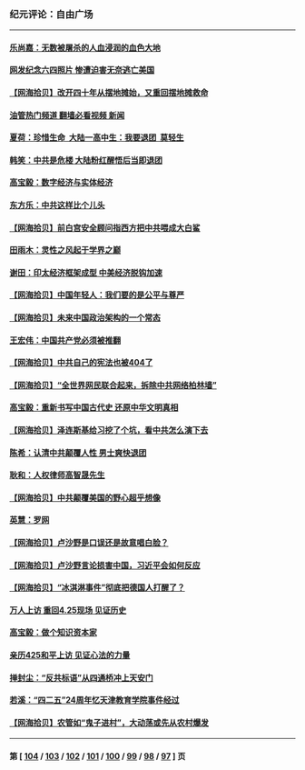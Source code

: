 ### 纪元评论：自由广场
---
#### [乐尚嘉：无数被屠杀的人血浸润的血色大地](../../pages/nsc993/n13992819.md?05120330) 
#### [网发纪念六四照片 惨遭迫害无奈逃亡美国](../../pages/nsc993/n13992080.md?05120330) 
#### [【网海拾贝】改开四十年从摆地摊始，又重回摆地摊救命](../../pages/nsc993/n13991072.md?05120330) 
#### [油管热门频道 翻墙必看视频 新闻](ok?05120330)
#### [夏荷：珍惜生命  大陆一高中生：我要退团  莫轻生](../../pages/nsc993/n13991106.md?05120330) 
#### [韩笑：中共是危楼 大陆粉红醒悟后当即退团](../../pages/nsc993/n13990174.md?05120330) 
#### [高宝毅：数字经济与实体经济](../../pages/nsc993/n13990217.md?05120330) 
#### [东方乐：中共这样比个儿头](../../pages/nsc993/n13990205.md?05120330) 
#### [【网海拾贝】前白宫安全顾问指西方把中共喂成大白鲨](../../pages/nsc993/n13989997.md?05120330) 
#### [田雨木：灵性之风起于学界之巅](../../pages/nsc993/n13989995.md?05120330) 
#### [谢田：印太经济框架成型 中美经济脱钩加速](../../pages/nsc993/n13989200.md?05120330) 
#### [【网海拾贝】中国年轻人：我们要的是公平与尊严](../../pages/nsc993/n13989370.md?05120330) 
#### [【网海拾贝】未来中国政治架构的一个常态](../../pages/nsc993/n13989013.md?05120330) 
#### [王宏伟：中国共产党必须被推翻](../../pages/nsc993/n13988942.md?05120330) 
#### [【网海拾贝】中共自己的宪法也被404了](../../pages/nsc993/n13987067.md?05120330) 
#### [【网海拾贝】“全世界网民联合起来，拆除中共网络柏林墙”](../../pages/nsc993/n13986349.md?05120330) 
#### [高宝毅：重新书写中国古代史 还原中华文明真相](../../pages/nsc993/n13986309.md?05120330) 
#### [【网海拾贝】泽连斯基给习挖了个坑，看中共怎么演下去](../../pages/nsc993/n13985737.md?05120330) 
#### [陈希：认清中共颠覆人性 男士爽快退团](../../pages/nsc993/n13985699.md?05120330) 
#### [耿和：人权律师高智晟先生](../../pages/nsc993/n13985357.md?05120330) 
#### [【网海拾贝】中共颠覆美国的野心超乎想像](../../pages/nsc993/n13985005.md?05120330) 
#### [英慧：罗网](../../pages/nsc993/n13983693.md?05120330) 
#### [【网海拾贝】卢沙野是口误还是故意唱白脸？](../../pages/nsc993/n13982671.md?05120330) 
#### [【网海拾贝】卢沙野言论损害中国，习近平会如何反应](../../pages/nsc993/n13981963.md?05120330) 
#### [【网海拾贝】“冰淇淋事件”彻底把德国人打醒了？](../../pages/nsc993/n13981309.md?05120330) 
#### [万人上访 重回4.25现场 见证历史](../../pages/nsc993/n13979775.md?05120330) 
#### [高宝毅：做个知识资本家](../../pages/nsc993/n13980331.md?05120330) 
#### [亲历425和平上访 见证心法的力量](../../pages/nsc993/n13980266.md?05120330) 
#### [掸封尘：“反共标语”从四通桥冲上天安门](../../pages/nsc993/n13979843.md?05120330) 
#### [若溪：“四二五”24周年忆天津教育学院事件经过](../../pages/nsc993/n13979819.md?05120330) 
#### [【网海拾贝】农管如“鬼子进村”，大动荡或先从农村爆发](../../pages/nsc993/n13979567.md?05120330) 

---
#### 第 [ [104](./104.md?05120330) / [103](./103.md?05120330) / [102](./102.md?05120330) / [101](./101.md?05120330) / [100](./100.md?05120330) / [99](./99.md?05120330) / [98](./98.md?05120330) / [97](./97.md?05120330) ] 页
